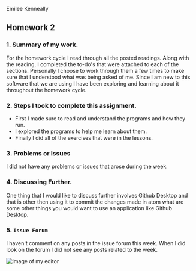 Emilee Kenneally
## Homework 2

### 1. Summary of my work.

For the homework cycle I read through all the posted readings.
Along with the reading, I completed the to-do's that were attached to each of the sections.
Personally I choose to work through them a few times to make sure that I understood
what was being asked of me. Since I am new to this software that we are using
I have been exploring and learning about it throughout the homework cycle.

### 2. Steps I took to complete this assignment.

- First I made sure to read and understand the programs and how they run.
- I explored the programs to help me learn about them.
- Finally I did all of the exercises that were in the lessons.

### 3. Problems or Issues

I did not have any problems or issues that arose during the week.

### 4. Discussing Further.

One thing that I would like to discuss further involves Github Desktop and
that is other then using it to commit the changes made in atom what are some other
things you would want to use an application like Github Desktop.

### 5. `Issue Forum`

I haven't comment on any posts in the issue forum this week. When I did look on
the forum I did not see any posts related to the week.

![Image of my editor](/Users/Emilee/Desktop/120-work/hw-2/ScreenShot-editor.png)
